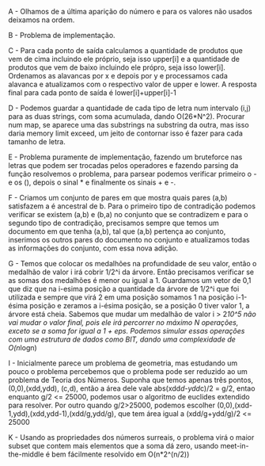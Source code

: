 A - Olhamos de a última aparição do número e para os valores não usados deixamos na ordem.

B - Problema de implementação.

C - Para cada ponto de saída calculamos a quantidade de produtos que vem de cima incluindo ele próprio, seja isso upper[i] e a quantidade de produtos que vem de baixo incluindo ele própro, seja isso lower[i]. Ordenamos as alavancas por x e depois por y e processamos cada alavanca e atualizamos com o respectivo valor de upper e lower. A resposta final para cada ponto de saída é lower[i]+upper[i]-1

D - Podemos guardar a quantidade de cada tipo de letra num intervalo (i,j) para as duas strings, com soma acumulada, dando O(26*N^2).
Procurar num map, se aparece uma das substrings na substring da outra, mas isso daria memory limit exceed, um jeito de contornar isso é fazer para cada tamanho de letra.

E - Problema puramente de implementação, fazendo um bruteforce nas letras que podem ser trocadas pelos operadores e fazendo parsing da função resolvemos o problema, para parsear podemos verificar primeiro o - e os (), depois o sinal * e finalmente os sinais + e -.

F - Criamos um conjunto de pares em que mostra quais pares (a,b) satisfazem a é ancestral de b. Para o primeiro tipo de contradição podemos verificar se existem (a,b) e (b,a) no conjunto que se contradizem e para o segundo tipo de contradição, precisamos sempre que temos um documento em que tenha (a,b), tal que (a,b) pertença ao conjunto, inserimos os outros pares do documento no conjunto e atualizamos todas as informações do conjunto, com essa nova adição.

G - Temos que colocar os medalhões na profundidade de seu valor, então o medalhão de valor i irá cobrir 1/2^i da árvore. Então precisamos verificar se as somas dos medalhões é menor ou igual a 1. Guardamos um vetor de 0,1 que diz que na i-esima posição a quantidade da árvore de 1/2^i que foi utilizada e sempre que virá 2 em uma posição somamos 1 na posição i-1-ésima posição e zeramos a i-ésima posição, se a posição 0 tiver valor 1, a árvore está cheia.  Sabemos que mudar um medalhão de valor i > 2*10^5 não vai mudar o valor final, pois ele irá percorrer no máximo N operações, exceto se a soma for igual a 1 + eps. Podemos simular essas operações com uma estrutura de dados como BIT, dando uma complexidade de O(n*logn)

I - Inicialmente parece um problema de geometria, mas estudando um pouco o problema percebemos que o problema pode ser reduzido ao um problema de Teoria dos Números. Suponha que temos apenas três pontos,(0,0),(xdd,ydd), (c,d), então a área dele vale abs(xdd*d-ydd*c)/2 = g/2, entao enquanto g/2 <= 25000, podemos usar o algoritmo de euclides extendido para resolver. Por outro quando g/2>25000, podemos escolher (0,0),(xdd-1,ydd),(xdd,ydd-1),(xdd/g,ydd/g), que tem área igual a (xdd/g+ydd/g)/2 <= 25000


K - Usando as propriedades dos números surreais, o problema virá o maior subset que contem mais elementos que a soma dá zero, usando meet-in-the-middle é bem fácilmente resolvido em O(n*2^(n/2))
